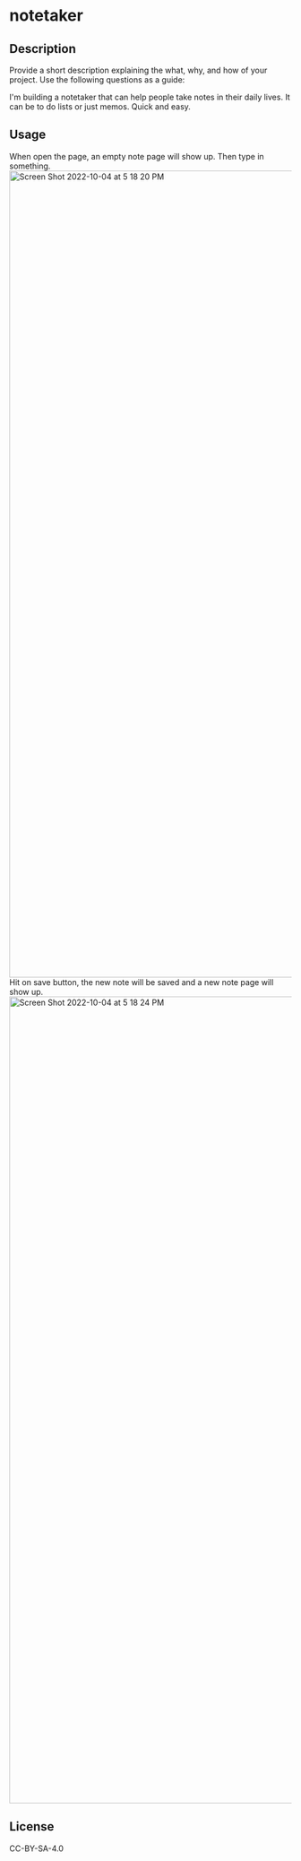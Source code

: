# notetaker

## Description

Provide a short description explaining the what, why, and how of your project. Use the following questions as a guide:

I'm building a notetaker that can help people take notes in their daily lives. It can be to do lists or just memos. Quick and easy.

## Usage

When open the page, an empty note page will show up. Then type in something.
<img width="1440" alt="Screen Shot 2022-10-04 at 5 18 20 PM" src="https://user-images.githubusercontent.com/106709663/193931742-285c35ba-1987-4be3-a732-de42ba15ccc6.png">
Hit on save button, the new note will be saved and a new note page will show up.
<img width="1440" alt="Screen Shot 2022-10-04 at 5 18 24 PM" src="https://user-images.githubusercontent.com/106709663/193931805-0d7c15e2-714a-49a7-bb1d-61eee9b98e0c.png">


## License

CC-BY-SA-4.0

